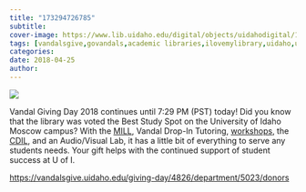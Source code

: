 ```yaml
---
title: "173294726785"
subtitle: 
cover-image: https://www.lib.uidaho.edu/digital/objects/uidahodigital/173294726785.png
tags: [vandalsgive,govandals,academic libraries,ilovemylibrary,uidaho,university of idaho,study motivation,life of a student]
categories: 
date: 2018-04-25
author: 
---
```


<p><img class="img-fluid" class="img-fluid" class="img-fluid"  src="https://www.lib.uidaho.edu/digital/objects/uidahodigital/173294726785.png" /></p>
<div class="">
 <p>Vandal Giving Day 2018 continues until 7:29 PM (PST) today! Did you know that the library was voted the Best Study Spot on the University of Idaho Moscow campus? With the <a href="https://mill.lib.uidaho.edu/" target="_blank">MILL</a>, Vandal Drop-In Tutoring, <a href="https://www.lib.uidaho.edu/services/workshops/" target="_blank">workshops</a>, the <a href="https://cdil.lib.uidaho.edu/" target="_blank">CDIL</a>, and an Audio/Visual Lab, it has a little bit of everything to serve any students needs. Your gift helps with the continued support of student success at U of I.&nbsp;</p>
 <p><a href="https://vandalsgive.uidaho.edu/giving-day/4826/department/5023/donors" target="_blank">https://vandalsgive.uidaho.edu/giving-day/4826/department/5023/donors</a></p> 
</div>
